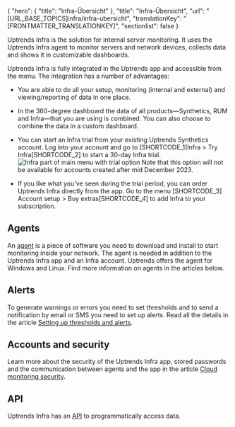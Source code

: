 {
  "hero": {
    "title": "Infra-Übersicht"
  },
  "title": "Infra-Übersicht",
  "url": "[URL_BASE_TOPICS]infra/infra-ubersicht",
  "translationKey": "[FRONTMATTER_TRANSLATIONKEY]",
  "sectionlist": false
}

Uptrends Infra is the solution for internal server monitoring. It uses the Uptrends Infra agent to monitor servers and network devices, collects data and shows it in customizable dashboards.

Uptrends Infra is fully integrated in the Uptrends app and accessible from the menu. The integration has a number of advantages:

- You are able to do all your setup, monitoring (internal and external) and viewing/reporting of data in one place.
- In the 360-degree dashboard the data of all products—Synthetics, RUM and Infra—that you are using is combined. You can also choose to combine the data in a custom dashboard.
- You can start an Infra trial from your existing Uptrends Synthetics account.
  Log into your account and go to [SHORTCODE_1]Infra > Try Infra[SHORTCODE_2] to start a 30-day Infra trial.
    ![Infra part of main menu with trial option]([LINK_URL_1])
  Note that this option will not be available for accounts created after mid December 2023.

- If you like what you've seen during the trial period, you can order Uptrends Infra directly from the app. Go to the menu [SHORTCODE_3] Account setup > Buy extras[SHORTCODE_4] to add Infra to your subscription.

## Agents

An [agent]([LINK_URL_2]) is a piece of software you need to download and install to start monitoring inside your network. The agent is needed in addition to the Uptrends Infra app and an Infra account. Uptrends offers the agent for Windows and Linux. Find more information on agents in the articles below.

## Alerts

To generate warnings or errors you need to set thresholds and to send a notification by email or SMS you need to set up alerts. Read all the details in the article [Setting up thresholds and alerts]([LINK_URL_3]).

## Accounts and security

Learn more about the security of the Uptrends Infra app, stored passwords and the communication between agents and the app in the article [Cloud monitoring security]([LINK_URL_4]).

## API

Uptrends Infra has an [API]([LINK_URL_5]) to programmatically access data.
